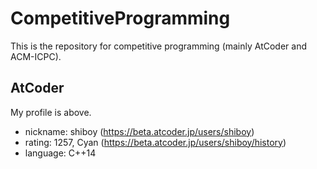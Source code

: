 # CompetitiveProgramming
This is the repository for competitive programming (mainly AtCoder and ACM-ICPC).

## AtCoder

My profile is above.

- nickname: shiboy (https://beta.atcoder.jp/users/shiboy)
- rating: 1257, Cyan (https://beta.atcoder.jp/users/shiboy/history)
- language: C++14
